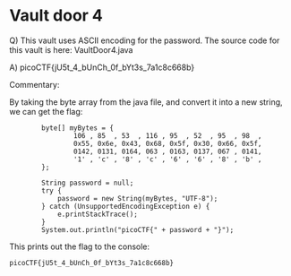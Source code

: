 # Vault door 4

Q) This vault uses ASCII encoding for the password. The source code for this vault is here: VaultDoor4.java

A) picoCTF{jU5t_4_bUnCh_0f_bYt3s_7a1c8c668b}

Commentary:

By taking the byte array from the java file, and convert it into a new string, we can get the flag:
```
        byte[] myBytes = {
                106 , 85  , 53  , 116 , 95  , 52  , 95  , 98  ,
                0x55, 0x6e, 0x43, 0x68, 0x5f, 0x30, 0x66, 0x5f,
                0142, 0131, 0164, 063 , 0163, 0137, 067 , 0141,
                '1' , 'c' , '8' , 'c' , '6' , '6' , '8' , 'b' ,
        };

        String password = null;
        try {
            password = new String(myBytes, "UTF-8");
        } catch (UnsupportedEncodingException e) {
            e.printStackTrace();
        }
        System.out.println("picoCTF{" + password + "}");
```

This prints out the flag to the console:

```
picoCTF{jU5t_4_bUnCh_0f_bYt3s_7a1c8c668b}
```

